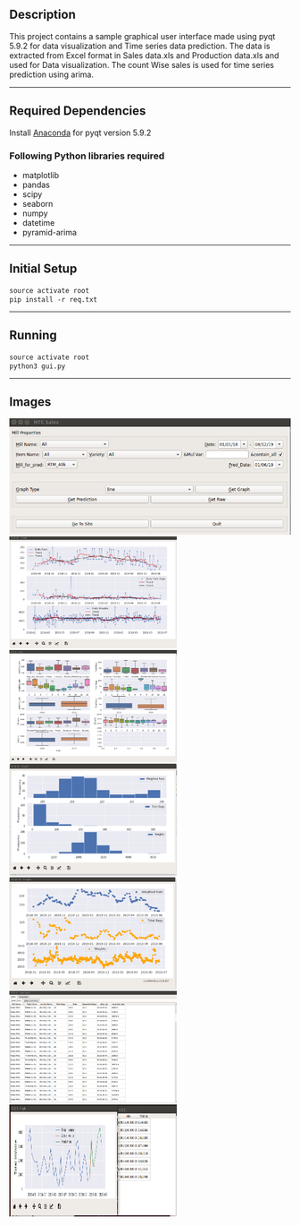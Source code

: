 ## Description
This project contains a sample graphical user interface made using pyqt 5.9.2 for data visualization and Time series data prediction. The data is extracted from Excel format in Sales data.xls and Production data.xls and used for Data visualization. The count Wise sales is used for time series prediction using arima.

---

## Required Dependencies
  Install [Anaconda](https://www.anaconda.com/distribution/) for pyqt version 5.9.2  
### Following Python libraries required
 - matplotlib
 - pandas
 - scipy
 - seaborn
 - numpy
 - datetime
 - pyramid-arima
---

## Initial Setup

``` 
source activate root
pip install -r req.txt 
```

---
 ## Running

 ```
 source activate root
 python3 gui.py
 ```
---

## Images

<img src="Images/main.png" alt="drawing" width="600"/>
<img src="Images/line.png" alt="drawing" width="300" height="200"/>
<img src="Images/box.png" alt="drawing" width="300" height="200"/>
<img src="Images/hist.png" alt="drawing" width="300" height="200"/>
<img src="Images/scatter.png" alt="drawing" width="300" height="200"/>
<img src="Images/raw.png" alt="drawing" width="300" height="200"/>
<img src="Images/pred.png" alt="drawing" width="300" height="200"/>
